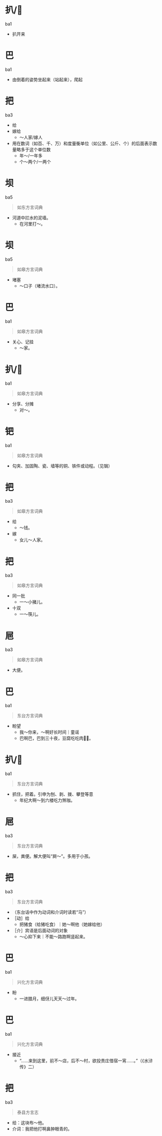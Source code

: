 # 扒/𢻷
ba1
- 扒开来

# 巴
ba1
- 由倒着的姿势坐起来（站起来），爬起

# 把
ba3
- 给
- 嫁给
  - ～人家/嫁人
- 用在数词（如百、千、万）和度量衡单位（如公里、公斤、个）的后面表示数量略多于这个单位数
  - 年～/一年多
  - 个～两个/一两个

# 坝
ba5
> 如东方言词典
- 河道中拦水的泥墙。
  - 在河里打～。

# 坝
ba5
> 如皋方言词典
- 堵塞
  - ～口子（堵流水口）。

# 巴
ba1
> 如皋方言词典
- 关心、记挂
  - ～家。

# 扒/𢻷
ba1
> 如皋方言词典
- 分享、分摊
  - 对～。

# 钯
ba1
> 如皋方言词典
- 勾夹、加固陶、瓷、墙等的铜、铁件或动程。（见锔）

# 把
ba3
> 如皋方言词典
- 给
  - ～钱。
- 嫁
  - 女儿～人家。

# 把
ba3
> 如皋方言词典
- 同一批
  - 一～小猪儿。
- 十双
  - 一～筷儿。

# 㞎
ba3
> 如皋方言词典
- 大便。

# 巴
ba1
> 东台方言词典
- 盼望
  - 我～你来，～啊好长时间｜童谣
  - 巴啊巴，巴到三十夜，豆腐吃吃肉𠞊𠞊。

# 扒/𢻷
ba1
> 东台方言词典
- 抓住，把着。引申为刨、剥、拨、攀登等意
  - 年纪大啊～到六楼吃力煞咖。

# 㞎
ba3
> 东台方言词典
- 屎，粪便。解大便叫“屙～”。多用于小孩。

# 把
ba3
> 东台方言词典
- （东台话中作为动词和介词时读若“马”）
- ［动］给
  - 把猪食（给猪吃食）｜她～啊他（她嫁给他）
- ［介］宾语是后面动词的对象
  - ～心抑下来｜不能～路跑啊竖起来。

# 巴
ba1
> 兴化方言词典
- 盼
  - 一进腊月，细伢儿天天～过年。

# 巴
ba1
> 兴化方言词典
- 接近
  - “……来到这里，前不～店，后不～村，欲投贵庄借宿一宵……。”（《水浒传》二）

# 把
ba3
> 泰县方言志
- 给：这块布～他。
- 介词：我把他打啊鼻肿眼青的。
